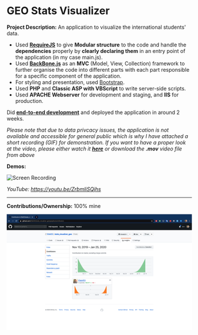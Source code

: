 # GEO Stats Visualizer

**Project Description:** An application to visualize the international students' data.
* Used **[RequireJS](https://requirejs.org/)** to give **Modular structure** to the code and handle the **dependencies** properly by **clearly declaring them** in an entry point of the application (in my case main.js).
* Used **[BackBone.js](https://backbonejs.org/#)** as an **MVC** (Model, View, Collection) framework to further organise the code into different parts with each part responsible for a specific component of the application.
* For styling and presentation, used [Bootstrap](https://getbootstrap.com/).
* Used **PHP** and **Classic ASP with VBScript** to write server-side scripts.
* Used **APACHE Webserver** for development and staging, and **IIS** for production.

Did **[end-to-end development](http://www.rapidsofttechnologies.com/end-to-end-website-development.php)** and deployed the application in around 2 weeks.

*Please note that due to data privcacy issues, the application is not available and accessible for general public which is why I have attached a short recording (GIF) for demonstration. If you want to have a proper look at the video, please either watch it **[here](https://youtu.be/ZrbmliSQjhs)** or download the **.mov** video file from above*

**Demos:**

![Screen Recording](https://github.com/Ebbi53/past_projects_demos/blob/master/%209.%20Stats%20Visualizer/Screen%20Recording%202020-03-11%20at%205.51.48%20AM-Updated.gif)

*YouTube: https://youtu.be/ZrbmliSQjhs*

---

**Contributions/Ownership:** 100% mine

![Screen Capture](https://github.com/Ebbi53/past_projects_demos/blob/master/%209.%20Stats%20Visualizer/Screenshot%202020-01-25%20at%201.49.25%20AM.png)
